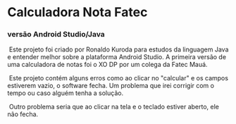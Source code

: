 # Calculadora Nota Fatec 

### versão Android Studio/Java ##

​	Este projeto foi criado por Ronaldo Kuroda para estudos da linguagem Java e entender melhor sobre a plataforma Android Studio. A primeira versão de uma calculadora de notas foi o XO DP por um colega da Fatec Mauá. 

​	Este projeto contém alguns erros como ao clicar no "calcular" e os campos estiverem vazio, o software fecha. Um problema que irei corrigir com o tempo ou caso alguém tenha a solução.

​	Outro problema seria que ao clicar na tela e o teclado estiver aberto, ele não fecha.